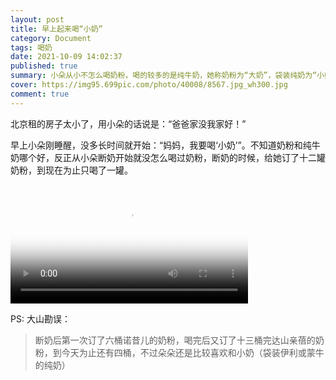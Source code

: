 ```yaml
---
layout: post
title: 早上起来喝“小奶”
category: Document
tags: 喝奶
date: 2021-10-09 14:02:37
published: true
summary: 小朵从小不怎么喝奶粉，喝的较多的是纯牛奶，她称奶粉为“大奶”，袋装纯奶为“小奶”
cover: https://img95.699pic.com/photo/40008/8567.jpg_wh300.jpg
comment: true
---
```


北京租的房子太小了，用小朵的话说是：“爸爸家没我家好！”

早上小朵刚睡醒，没多长时间就开始：“妈妈，我要喝‘小奶’”。不知道奶粉和纯牛奶哪个好，反正从小朵断奶开始就没怎么喝过奶粉，断奶的时候，给她订了十二罐奶粉，到现在为止只喝了一罐。

<video data-v-1cd84dd5="" poster="//ci.xiaohongshu.com/432de174-4786-f2b7-ad57-20d8703966ce?imageView2/2/w/1080/format/jpg" src="http://v.xiaohongshu.com/3c3e0f1a4640a17566abb74a83ba353f9efc088e_r_ln?sign=4861a0cb3067260806075775bf77b23a&amp;t=621a4e80" controls="controls" objectfit="contain" width="380px"></video>

PS: 大山勘误：

> 断奶后第一次订了六桶诺昔儿的奶粉，喝完后又订了十三桶完达山亲蓓的奶粉，到今天为止还有四桶，不过朵朵还是比较喜欢和小奶（袋装伊利或蒙牛的纯奶）
